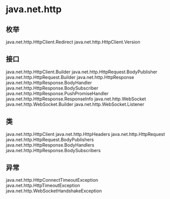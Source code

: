 # java.net.http

## 枚举

java.net.http.HttpClient.Redirect
java.net.http.HttpClient.Version

## 接口

java.net.http.HttpClient.Builder
java.net.http.HttpRequest.BodyPublisher
java.net.http.HttpRequest.Builder
java.net.http.HttpResponse<T>
java.net.http.HttpResponse.BodyHandler<T>
java.net.http.HttpResponse.BodySubscriber<T>
java.net.http.HttpResponse.PushPromiseHandler<T>
java.net.http.HttpResponse.ResponseInfo
java.net.http.WebSocket
java.net.http.WebSocket.Builder
java.net.http.WebSocket.Listener

## 类

java.net.http.HttpClient
java.net.http.HttpHeaders
java.net.http.HttpRequest
java.net.http.HttpRequest.BodyPublishers
java.net.http.HttpResponse.BodyHandlers
java.net.http.HttpResponse.BodySubscribers

## 异常

java.net.http.HttpConnectTimeoutException
java.net.http.HttpTimeoutException
java.net.http.WebSocketHandshakeException





